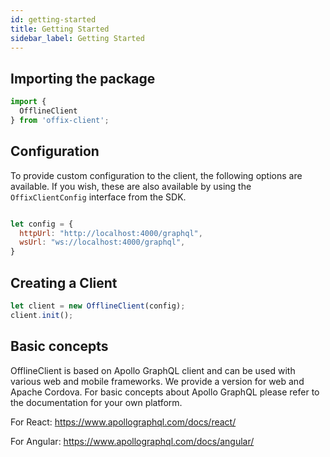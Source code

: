```yaml
---
id: getting-started
title: Getting Started
sidebar_label: Getting Started
---
```


## Importing the package

```javascript
import {
  OfflineClient
} from 'offix-client';
```

## Configuration

To provide custom configuration to the client, the following options are available. If you wish, these are also available by using the `OffixClientConfig` interface from the SDK.

```javascript

let config = {
  httpUrl: "http://localhost:4000/graphql",
  wsUrl: "ws://localhost:4000/graphql",
}
```

## Creating a Client

```javascript
let client = new OfflineClient(config);
client.init();
```

## Basic concepts

OfflineClient is based on Apollo GraphQL client and can be used with various web and mobile frameworks.
We provide a version for web and Apache Cordova. For basic concepts about Apollo GraphQL please refer to the documentation for your own platform.

For React:
https://www.apollographql.com/docs/react/

For Angular:
https://www.apollographql.com/docs/angular/
